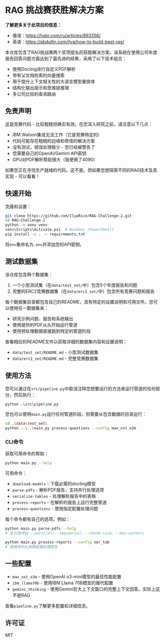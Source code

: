 # RAG 挑战赛获胜解决方案

**了解更多关于此项目的信息：**
- 俄语：https://habr.com/ru/articles/893356/
- 英语：https://abdullin.com/ilya/how-to-build-best-rag/

本仓库包含了RAG挑战赛两个奖项提名的获胜解决方案。该系统在使用公司年度报告回答问题方面达到了最先进的结果，采用了以下技术组合：

- 使用Docling进行自定义PDF解析
- 带有父文档检索的向量搜索
- 用于提升上下文相关性的大语言模型重排序
- 结构化输出提示和思维链推理
- 多公司比较的查询路由

## 免责声明

这是竞赛代码 - 比较粗糙但确实有效。在您深入研究之前，请注意以下几点：

- IBM Watson集成无法工作（它是竞赛特定的）
- 代码可能存在粗糙的边缘和奇怪的解决方案
- 没有测试，错误处理极少 - 您已经被警告了
- 您需要自己的OpenAI/Gemini API密钥
- GPU对PDF解析帮助很大（我使用了4090）

如果您正在寻找生产就绪的代码，这不是。但如果您想探索不同的RAG技术及其实现 - 可以看看！

## 快速开始

克隆和设置：
```bash
git clone https://github.com/IlyaRice/RAG-Challenge-2.git
cd RAG-Challenge-2
python -m venv venv
venv\Scripts\Activate.ps1  # Windows (PowerShell)
pip install -e . -r requirements.txt
```

将`env`重命名为`.env`并添加您的API密钥。

## 测试数据集

该仓库包含两个数据集：

1. 一个小型测试集（在`data/test_set/`中）包含5个年度报告和问题
2. 完整的ERC2竞赛数据集（在`data/erc2_set/`中）包含所有竞赛问题和报告

每个数据集目录都包含自己的README，具有特定的设置说明和可用文件。您可以使用任一数据集来：

- 研究示例问题、报告和系统输出
- 使用提供的PDF从头开始运行管道
- 使用预处理数据直接跳到特定的管道阶段

查看相应的README文件以获取详细的数据集内容和设置说明：
- `data/test_set/README.md` - 小型测试数据集
- `data/erc2_set/README.md` - 完整竞赛数据集

## 使用方法

您可以通过在`src/pipeline.py`中取消注释您想要运行的方法来运行管道的任何部分，然后执行：
```bash
python .\src\pipeline.py
```

您也可以使用`main.py`运行任何管道阶段，但需要从包含数据的目录运行：
```bash
cd .\data\test_set\
python ..\..\main.py process-questions --config max_nst_o3m
```

### CLI命令

获取可用命令的帮助：
```bash
python main.py --help
```

可用命令：
- `download-models` - 下载必需的docling模型
- `parse-pdfs` - 解析PDF报告，支持并行处理选项
- `serialize-tables` - 处理解析报告中的表格
- `process-reports` - 在解析的报告上运行完整管道
- `process-questions` - 使用指定配置处理问题

每个命令都有自己的选项。例如：
```bash
python main.py parse-pdfs --help
# 显示选项如 --parallel/--sequential、--chunk-size、--max-workers

python main.py process-reports --config ser_tab
# 使用序列化表格配置处理报告
```

## 一些配置

- `max_nst_o3m` - 使用OpenAI o3-mini模型的最佳性能配置
- `ibm_llama70b` - 使用IBM Llama 70B模型的替代配置
- `gemini_thinking` - 使用Gemini巨大上下文窗口的完整上下文回答。实际上这不是RAG

查看`pipeline.py`了解更多配置和详细信息。

## 许可证

MIT 